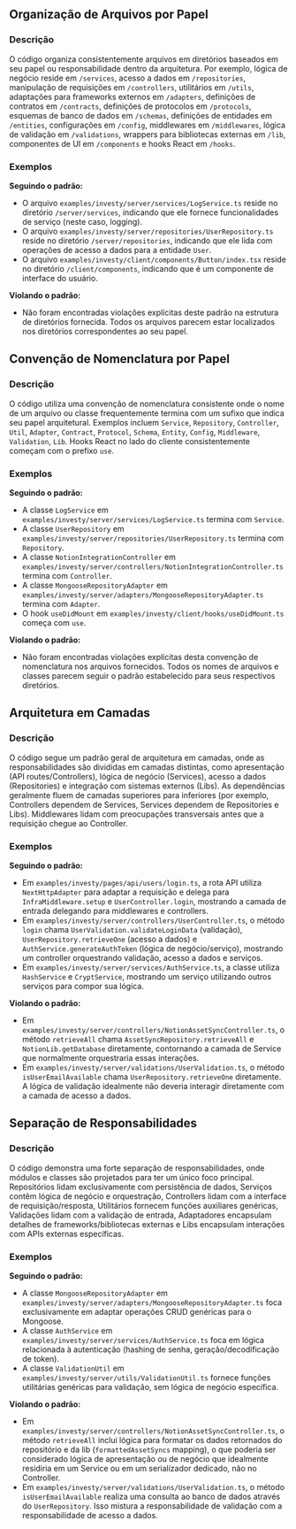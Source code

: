 ## Organização de Arquivos por Papel

### Descrição

O código organiza consistentemente arquivos em diretórios baseados em seu papel ou responsabilidade dentro da arquitetura. Por exemplo, lógica de negócio reside em `/services`, acesso a dados em `/repositories`, manipulação de requisições em `/controllers`, utilitários em `/utils`, adaptações para frameworks externos em `/adapters`, definições de contratos em `/contracts`, definições de protocolos em `/protocols`, esquemas de banco de dados em `/schemas`, definições de entidades em `/entities`, configurações em `/config`, middlewares em `/middlewares`, lógica de validação em `/validations`, wrappers para bibliotecas externas em `/lib`, componentes de UI em `/components` e hooks React em `/hooks`.

### Exemplos

**Seguindo o padrão:**

*   O arquivo `examples/investy/server/services/LogService.ts` reside no diretório `/server/services`, indicando que ele fornece funcionalidades de serviço (neste caso, logging).
*   O arquivo `examples/investy/server/repositories/UserRepository.ts` reside no diretório `/server/repositories`, indicando que ele lida com operações de acesso a dados para a entidade `User`.
*   O arquivo `examples/investy/client/components/Button/index.tsx` reside no diretório `/client/components`, indicando que é um componente de interface do usuário.

**Violando o padrão:**

*   Não foram encontradas violações explícitas deste padrão na estrutura de diretórios fornecida. Todos os arquivos parecem estar localizados nos diretórios correspondentes ao seu papel.

## Convenção de Nomenclatura por Papel

### Descrição

O código utiliza uma convenção de nomenclatura consistente onde o nome de um arquivo ou classe frequentemente termina com um sufixo que indica seu papel arquitetural. Exemplos incluem `Service`, `Repository`, `Controller`, `Util`, `Adapter`, `Contract`, `Protocol`, `Schema`, `Entity`, `Config`, `Middleware`, `Validation`, `Lib`. Hooks React no lado do cliente consistentemente começam com o prefixo `use`.

### Exemplos

**Seguindo o padrão:**

*   A classe `LogService` em `examples/investy/server/services/LogService.ts` termina com `Service`.
*   A classe `UserRepository` em `examples/investy/server/repositories/UserRepository.ts` termina com `Repository`.
*   A classe `NotionIntegrationController` em `examples/investy/server/controllers/NotionIntegrationController.ts` termina com `Controller`.
*   A classe `MongooseRepositoryAdapter` em `examples/investy/server/adapters/MongooseRepositoryAdapter.ts` termina com `Adapter`.
*   O hook `useDidMount` em `examples/investy/client/hooks/useDidMount.ts` começa com `use`.

**Violando o padrão:**

*   Não foram encontradas violações explícitas desta convenção de nomenclatura nos arquivos fornecidos. Todos os nomes de arquivos e classes parecem seguir o padrão estabelecido para seus respectivos diretórios.

## Arquitetura em Camadas

### Descrição

O código segue um padrão geral de arquitetura em camadas, onde as responsabilidades são divididas em camadas distintas, como apresentação (API routes/Controllers), lógica de negócio (Services), acesso a dados (Repositories) e integração com sistemas externos (Libs). As dependências geralmente fluem de camadas superiores para inferiores (por exemplo, Controllers dependem de Services, Services dependem de Repositories e Libs). Middlewares lidam com preocupações transversais antes que a requisição chegue ao Controller.

### Exemplos

**Seguindo o padrão:**

*   Em `examples/investy/pages/api/users/login.ts`, a rota API utiliza `NextHttpAdapter` para adaptar a requisição e delega para `InfraMiddleware.setup` e `UserController.login`, mostrando a camada de entrada delegando para middlewares e controllers.
*   Em `examples/investy/server/controllers/UserController.ts`, o método `login` chama `UserValidation.validateLoginData` (validação), `UserRepository.retrieveOne` (acesso a dados) e `AuthService.generateAuthToken` (lógica de negócio/serviço), mostrando um controller orquestrando validação, acesso a dados e serviços.
*   Em `examples/investy/server/services/AuthService.ts`, a classe utiliza `HashService` e `CryptService`, mostrando um serviço utilizando outros serviços para compor sua lógica.

**Violando o padrão:**

*   Em `examples/investy/server/controllers/NotionAssetSyncController.ts`, o método `retrieveAll` chama `AssetSyncRepository.retrieveAll` e `NotionLib.getDatabase` diretamente, contornando a camada de Service que normalmente orquestraria essas interações.
*   Em `examples/investy/server/validations/UserValidation.ts`, o método `isUserEmailAvailable` chama `UserRepository.retrieveOne` diretamente. A lógica de validação idealmente não deveria interagir diretamente com a camada de acesso a dados.

## Separação de Responsabilidades

### Descrição

O código demonstra uma forte separação de responsabilidades, onde módulos e classes são projetados para ter um único foco principal. Repositórios lidam exclusivamente com persistência de dados, Serviços contêm lógica de negócio e orquestração, Controllers lidam com a interface de requisição/resposta, Utilitários fornecem funções auxiliares genéricas, Validações lidam com a validação de entrada, Adaptadores encapsulam detalhes de frameworks/bibliotecas externas e Libs encapsulam interações com APIs externas específicas.

### Exemplos

**Seguindo o padrão:**

*   A classe `MongooseRepositoryAdapter` em `examples/investy/server/adapters/MongooseRepositoryAdapter.ts` foca exclusivamente em adaptar operações CRUD genéricas para o Mongoose.
*   A classe `AuthService` em `examples/investy/server/services/AuthService.ts` foca em lógica relacionada à autenticação (hashing de senha, geração/decodificação de token).
*   A classe `ValidationUtil` em `examples/investy/server/utils/ValidationUtil.ts` fornece funções utilitárias genéricas para validação, sem lógica de negócio específica.

**Violando o padrão:**

*   Em `examples/investy/server/controllers/NotionAssetSyncController.ts`, o método `retrieveAll` inclui lógica para formatar os dados retornados do repositório e da lib (`formattedAssetSyncs` mapping), o que poderia ser considerado lógica de apresentação ou de negócio que idealmente residiria em um Service ou em um serializador dedicado, não no Controller.
*   Em `examples/investy/server/validations/UserValidation.ts`, o método `isUserEmailAvailable` realiza uma consulta ao banco de dados através do `UserRepository`. Isso mistura a responsabilidade de validação com a responsabilidade de acesso a dados.
